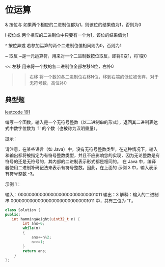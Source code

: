 # 位运算

& 按位与
如果两个相应的二进制位都为1，则该位的结果值为1，否则为0

I 按位或
两个相应的二进制位中只要有一个为1，该位的结果值为1

^ 按位异或
若参加运算的两个二进制位值相同则为0，否则为1

~ 取反
~是一元运算符，用来对一个二进制数按位取反，即将0变1，将1变0

<< 左移
用来将一个数的各二进制位全部左移N位，右补0

> > 右移
> > 将一个数的各二进制位右移N位，移到右端的低位被舍弃，对于无符号数，高位补0

## 典型题

[leetcode 191](https://leetcode-cn.com/problems/number-of-1-bits/)

编写一个函数，输入是一个无符号整数（以二进制串的形式），返回其二进制表达式中数字位数为 '1' 的个数（也被称为汉明重量）。

提示：

请注意，在某些语言（如 Java）中，没有无符号整数类型。在这种情况下，输入和输出都将被指定为有符号整数类型，并且不应影响您的实现，因为无论整数是有符号的还是无符号的，其内部的二进制表示形式都是相同的。
在 Java 中，编译器使用二进制补码记法来表示有符号整数。因此，在上面的 示例 3 中，输入表示有符号整数 -3。

示例 1：

输入：00000000000000000000000000001011
输出：3
解释：输入的二进制串 00000000000000000000000000001011 中，共有三位为 '1'。

```cpp
class Solution {
public:
   int hammingWeight(uint32_t n) {
        int ans=0;
        while(n)
        {
            ans+=n%2;
            n>>=1;
        }
        return ans;
    }
};
```